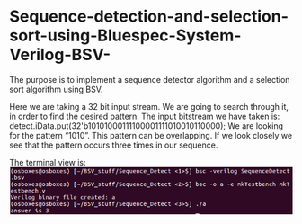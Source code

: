 # Sequence-detection-and-selection-sort-using-Bluespec-System-Verilog-BSV-
The purpose is to implement a sequence detector algorithm and a selection sort algorithm using BSV.

Here we are taking a 32 bit input stream. We are going to search through it, in order to find the
desired pattern.
The input bitstream we have taken is:
            detect.iData.put(32'b10101000111100001111010010110000);
We are looking for the pattern “1010”. This pattern can be overlapping. If we look closely we see that the pattern occurs three times in our sequence.


The terminal view is:
![seq_detect](https://github.com/Sarkar22/Sequence-detection-and-selection-sort-using-Bluespec-System-Verilog-BSV-/blob/main/seq_detect.PNG)
